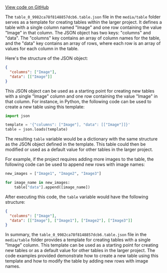 [View code on GitHub](https://github.com/wandb/weave/.autodoc/docs/json/examples/app/wandb/run-20230620_192556-f05k0qha/files/media)

The `table_0_9982ca78f8148857dcb6.table.json` file in the `media/table` folder serves as a template for creating tables within the larger project. It defines a table with a single column named "Image" and one row containing the value "Image" in that column. The JSON object has two keys: "columns" and "data". The "columns" key contains an array of column names for the table, and the "data" key contains an array of rows, where each row is an array of values for each column in the table.

Here's the structure of the JSON object:

```json
{
  "columns": ["Image"],
  "data": [["Image"]]
}
```

This JSON object can be used as a starting point for creating new tables with a single "Image" column and one row containing the value "Image" in that column. For instance, in Python, the following code can be used to create a new table using this template:

```python
import json

template = '{"columns": ["Image"], "data": [["Image"]]}'
table = json.loads(template)
```

The resulting `table` variable would be a dictionary with the same structure as the JSON object defined in the template. This table could then be modified or used as a default value for other tables in the larger project.

For example, if the project requires adding more images to the table, the following code can be used to append new rows with image names:

```python
new_images = ["Image1", "Image2", "Image3"]

for image_name in new_images:
    table["data"].append([image_name])
```

After executing this code, the `table` variable would have the following structure:

```json
{
  "columns": ["Image"],
  "data": [["Image"], ["Image1"], ["Image2"], ["Image3"]]
}
```

In summary, the `table_0_9982ca78f8148857dcb6.table.json` file in the `media/table` folder provides a template for creating tables with a single "Image" column. This template can be used as a starting point for creating new tables or as a default value for other tables in the larger project. The code examples provided demonstrate how to create a new table using this template and how to modify the table by adding new rows with image names.
